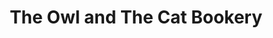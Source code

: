 ---
title: "The Owl and The Cat Bookery"
url: /chilliwack/the-owl-and-the-cat-bookery/
shop: books
---